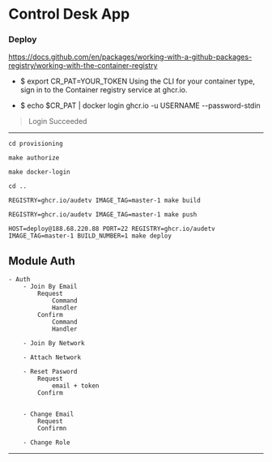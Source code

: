 # Control Desk App


### Deploy
https://docs.github.com/en/packages/working-with-a-github-packages-registry/working-with-the-container-registry
- $ export CR_PAT=YOUR_TOKEN
Using the CLI for your container type, sign in to the Container registry service at ghcr.io.

- $ echo $CR_PAT | docker login ghcr.io -u USERNAME --password-stdin
> Login Succeeded

-----
```
cd provisioning
```
```
make authorize
```
```
make docker-login 
```
```
cd ..
```
```
REGISTRY=ghcr.io/audetv IMAGE_TAG=master-1 make build
```
```
REGISTRY=ghcr.io/audetv IMAGE_TAG=master-1 make push
```
```
HOST=deploy@188.68.220.88 PORT=22 REGISTRY=ghcr.io/audetv IMAGE_TAG=master-1 BUILD_NUMBER=1 make deploy
```


Module Auth
-----------
    - Auth
        - Join By Email
            Request
                Command
                Handler
            Confirm
                Command
                Handler

        - Join By Network

        - Attach Network

        - Reset Pasword
            Request
                email + token
            Confirm
                

        - Change Email
            Request
            Confirmn
        
        - Change Role

-----------------------

